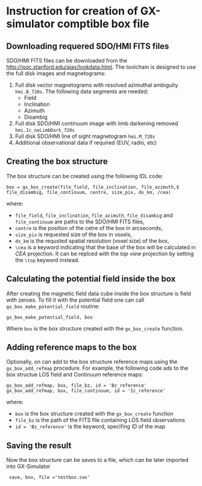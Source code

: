 # Instruction for creation of GX-simulator comptible box file
## Downloading requered SDO/HMI FITS files
SDO/HMI FITS files can be downloaded from the http://jsoc.stanford.edu/ajax/lookdata.html. The toolchain is designed to use the full disk images and magnetograms:
1. Full disk vector magnetograms with resolved azimuthal ambiguity `hmi.B_720s`. The following data segments are needed:
   * Field
   * Inclination
   * Azimuth
   * Disambig
1.	Full disk SDO/HMI continuum image with limb darkening removed `hmi.Ic_noLimbDark_720s`
1.	Full disk SDO/HMI line of sight magnetogram `hmi.M_720s`
1.	Additional observational data if required (EUV, radio, etc)

## Creating the box structure
The box structure can be created using the following IDL code:
```IDL
box = gx_box_create(file_field, file_inclination, file_azimuth,$
file_disambig, file_continuum, centre, size_pix, dx_km, /cea)
```
where:
* `file_field`, `file_inclination`, `file_azimuth`, `file_disambig` and  `file_continuum` are paths to the SDO/HMI FITS files, 
* `centre` is the position of the cetre of the box in arcseconds,
* `size_pix` is requested size of the box in voxels,
* `dx_km` is the requsted spatial resolution (voxel size) of the box,
* `\cea` is a keyword indicating that the base of the box will be calculated in *CEA* projection. It can be replced with the *top view* projection by setting the `\top` keyword instead.

## Calculating the potential field inside the box
After creating the magnetic field data cube inside the box structure is field with zeroes. To fill it with the potential field one can call `gx_box_make_potential_field` routine:
```IDL
gx_box_make_potential_field, box
```
Where `box` is the box structure created with the `gx_box_create` function.
## Adding reference maps to the box
Optionally, on can add to the box structure reference maps using the `gx_box_add_refmap` procedure. For example, the following code ads to the box structue LOS field and Continuum  reference maps:
```IDL
gx_box_add_refmap, box, file_bz, id = 'Bz_reference'
gx_box_add_refmap, box, file_continuum, id = 'Ic_reference'
```
where:
* `box` is the box structure created with the `gx_box_create` function
* `file_bz` is the path of the FITS file containing LOS field observations
* `id = 'Bz_reference'` is the keyword, specifing ID of the map
## Saving the result
Now the box structure  can be saves to a file, which can be later imported into GX-Simulator
```IDL
 save, box, file ='testbox.sav'
```
